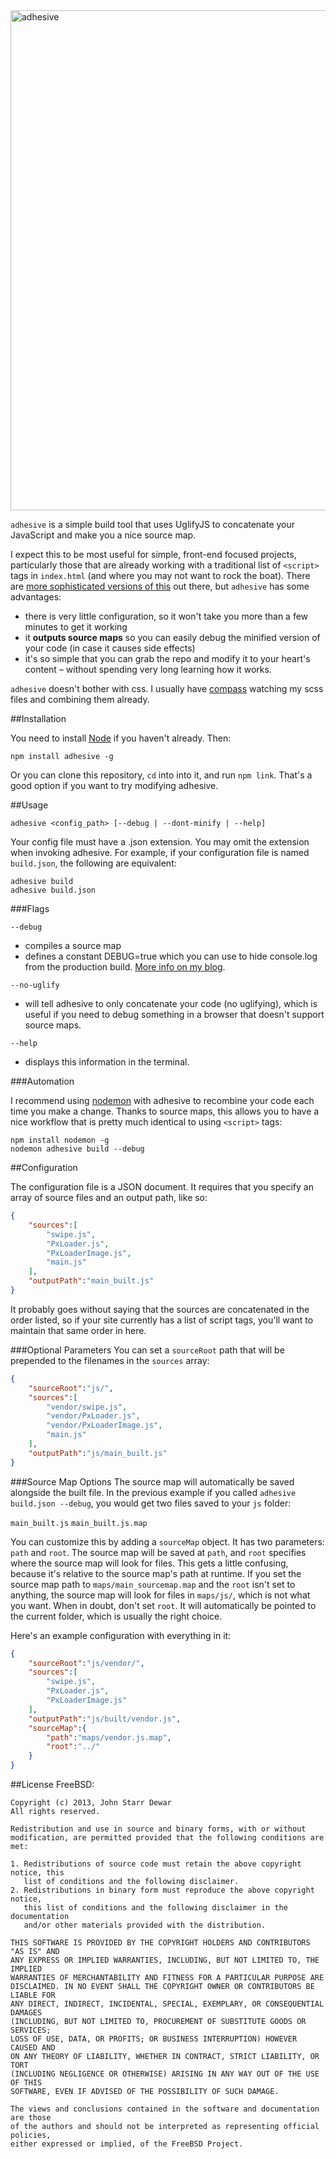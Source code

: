 <img src="https://s3.amazonaws.com/jstarrdewar.com.bucket/adhesive.jpg" alt="adhesive" width="800">

`adhesive` is a simple build tool that uses UglifyJS to concatenate your JavaScript and make you a nice source map.

I expect this to be most useful for simple, front-end focused projects, particularly those that are already working with a traditional list of `<script>` tags in `index.html` (and where you may not want to rock the boat).  There are [more sophisticated versions of this](https://github.com/h5bp/node-build-script) out there, but `adhesive` has some advantages: 
- there is very little configuration, so it won't take you more than a few minutes to get it working 
- it __outputs source maps__ so you can easily debug the minified version of your code (in case it causes side effects) 
- it's so simple that you can grab the repo and modify it to your heart's content – without spending very long learning how it works.

`adhesive` doesn't bother with css.  I usually have [compass](http://compass-style.org/) watching my scss files and combining them already.

##Installation

You need to install [Node](http://nodejs.org/) if you haven't already.  Then:

`npm install adhesive -g`

Or you can clone this repository, `cd` into into it, and run `npm link`.  That's a good option if you want to try modifying adhesive.

##Usage

`adhesive <config_path> [--debug | --dont-minify | --help]`

Your config file must have a .json extension.  You may omit the extension when invoking adhesive. For example, if your configuration file is named `build.json`, the following are equivalent:

`adhesive build`<br/>
`adhesive build.json`

###Flags

`--debug`
- compiles a source map
- defines a constant DEBUG=true which you can use to hide console.log from the production build. [More info on my blog](http://jstarrdewar.com/blog/2013/02/28/use-uglify-to-automatically-strip-debug-messages-from-your-javascript/).

`--no-uglify`
- will tell adhesive to only concatenate your code (no uglifying), which is useful if you need to debug something in a browser that doesn't support source maps.

`--help`
- displays this information in the terminal.

###Automation

I recommend using [nodemon](https://github.com/remy/nodemon) with adhesive to recombine your code each time you make a change.  Thanks to source maps, this allows you to have a nice workflow that is pretty much identical to using `<script>` tags:

`npm install nodemon -g`<br/>
`nodemon adhesive build --debug`

##Configuration

The configuration file is a JSON document.  It requires that you specify an array of source files and an output path, like so:

```json
{
    "sources":[
        "swipe.js",
        "PxLoader.js",
        "PxLoaderImage.js",
        "main.js"
    ],
    "outputPath":"main_built.js"
}
```
It probably goes without saying that the sources are concatenated in the order listed, so if your site currently has a list of script tags, you'll want to maintain that same order in here.

###Optional Parameters
You can set a `sourceRoot` path that will be prepended to the filenames in the `sources` array:

```json
{
    "sourceRoot":"js/",
    "sources":[
        "vendor/swipe.js",
        "vendor/PxLoader.js",
        "vendor/PxLoaderImage.js",
        "main.js"
    ],
    "outputPath":"js/main_built.js"
}
```
###Source Map Options
The source map will automatically be saved alongside the built file.  In the previous example if you called `adhesive build.json --debug`, you would get two files saved to your `js` folder:

`main_built.js`
`main_built.js.map`

You can customize this by adding a `sourceMap` object.  It has two parameters: `path` and `root`.  The source map will be saved at `path`, and `root` specifies where the source map will look for files.  This gets a little confusing, because it's relative to the source map's path at runtime.  If you set the source map path to `maps/main_sourcemap.map` and the `root` isn't set to anything, the source map will look for files in `maps/js/`, which is not what you want.  When in doubt, don't set `root`.  It will automatically be pointed to the current folder, which is usually the right choice.

Here's an example configuration with everything in it:

```json
{
    "sourceRoot":"js/vendor/",
    "sources":[
        "swipe.js",
        "PxLoader.js",
        "PxLoaderImage.js"
    ],
    "outputPath":"js/built/vendor.js",
    "sourceMap":{
        "path":"maps/vendor.js.map",
        "root":"../"
    }
}
```

##License
FreeBSD:
```
Copyright (c) 2013, John Starr Dewar
All rights reserved.

Redistribution and use in source and binary forms, with or without
modification, are permitted provided that the following conditions are met: 

1. Redistributions of source code must retain the above copyright notice, this
   list of conditions and the following disclaimer. 
2. Redistributions in binary form must reproduce the above copyright notice,
   this list of conditions and the following disclaimer in the documentation
   and/or other materials provided with the distribution. 

THIS SOFTWARE IS PROVIDED BY THE COPYRIGHT HOLDERS AND CONTRIBUTORS "AS IS" AND
ANY EXPRESS OR IMPLIED WARRANTIES, INCLUDING, BUT NOT LIMITED TO, THE IMPLIED
WARRANTIES OF MERCHANTABILITY AND FITNESS FOR A PARTICULAR PURPOSE ARE
DISCLAIMED. IN NO EVENT SHALL THE COPYRIGHT OWNER OR CONTRIBUTORS BE LIABLE FOR
ANY DIRECT, INDIRECT, INCIDENTAL, SPECIAL, EXEMPLARY, OR CONSEQUENTIAL DAMAGES
(INCLUDING, BUT NOT LIMITED TO, PROCUREMENT OF SUBSTITUTE GOODS OR SERVICES;
LOSS OF USE, DATA, OR PROFITS; OR BUSINESS INTERRUPTION) HOWEVER CAUSED AND
ON ANY THEORY OF LIABILITY, WHETHER IN CONTRACT, STRICT LIABILITY, OR TORT
(INCLUDING NEGLIGENCE OR OTHERWISE) ARISING IN ANY WAY OUT OF THE USE OF THIS
SOFTWARE, EVEN IF ADVISED OF THE POSSIBILITY OF SUCH DAMAGE.

The views and conclusions contained in the software and documentation are those
of the authors and should not be interpreted as representing official policies, 
either expressed or implied, of the FreeBSD Project.
```
